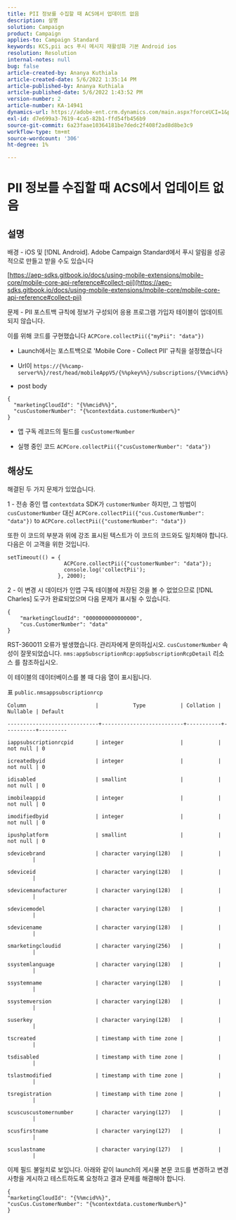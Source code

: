 ```yaml
---
title: PII 정보를 수집할 때 ACS에서 업데이트 없음
description: 설명
solution: Campaign
product: Campaign
applies-to: Campaign Standard
keywords: KCS,pii acs 푸시 메시지 재활성화 기본 Android ios
resolution: Resolution
internal-notes: null
bug: false
article-created-by: Ananya Kuthiala
article-created-date: 5/6/2022 1:35:14 PM
article-published-by: Ananya Kuthiala
article-published-date: 5/6/2022 1:43:52 PM
version-number: 2
article-number: KA-14941
dynamics-url: https://adobe-ent.crm.dynamics.com/main.aspx?forceUCI=1&pagetype=entityrecord&etn=knowledgearticle&id=f3b0bc5a-41cd-ec11-a7b5-0022480b639b
exl-id: d7e699a3-7619-4ca5-82b1-ffd54fb456b9
source-git-commit: 6a23faae10364181be7dedc2f408f2ad8d8be3c9
workflow-type: tm+mt
source-wordcount: '306'
ht-degree: 1%

---
```


# PII 정보를 수집할 때 ACS에서 업데이트 없음

## 설명

배경 - iOS 및 [!DNL Android]. Adobe Campaign Standard에서 푸시 알림을 성공적으로 만들고 받을 수도 있습니다

[https://aep-sdks.gitbook.io/docs/using-mobile-extensions/mobile-core/mobile-core-api-reference#collect-pii](https://aep-sdks.gitbook.io/docs/using-mobile-extensions/mobile-core/mobile-core-api-reference#collect-pii)


문제 - PII 포스트백 규칙에 정보가 구성되어 응용 프로그램 가입자 테이블이 업데이트되지 않습니다.

이를 위해 코드를 구현했습니다 `ACPCore.collectPii({"myPii": "data"})`

- Launch에서는 포스트백으로 &#39;Mobile Core - Collect PII&#39; 규칙을 설정했습니다

- Url이 `https://{%%camp-server%%}/rest/head/mobileAppV5/{%%pkey%%}/subscriptions/{%%mcid%%}`

- post body

```
{
  "marketingCloudId": "{%%mcid%%}",
  "cusCustomerNumber": "{%contextdata.customerNumber%}"
}
```

- 앱 구독 레코드의 필드를 `cusCustomerNumber`

- 실행 중인 코드 `ACPCore.collectPii({"cusCustomerNumber": "data"})`


## 해상도


해결된 두 가지 문제가 있었습니다.



1 - 전송 중인 맵 `contextdata` SDK가 `customerNumber` 하지만, 그 방법이 `cusCustomerNumber` 대신 `ACPCore.collectPii({"cus.CustomerNumber": "data"})` to `ACPCore.collectPii({"customerNumber": "data"})`

또한 이 코드의 부분과 위에 강조 표시된 텍스트가 이 코드의 코드와도 일치해야 합니다. 다음은 이 고객을 위한 것입니다.

```
setTimeout(() = {
                  ACPCore.collectPii({"customerNumber": "data"});
                  console.log('collectPii');
                }, 2000);
```


2 - 이 변경 시 데이터가 인앱 구독 테이블에 저장된 것을 볼 수 없었으므로 [!DNL Charles] 도구가 완료되었으며 다음 문제가 표시될 수 있습니다.

```
{
    "marketingCloudId": "0000000000000000",
    "cus.CustomerNumber": "data"
}
```

RST-360011 오류가 발생했습니다. 관리자에게 문의하십시오.
`cusCustomerNumber` 속성이 잘못되었습니다. `nms:appSubscriptionRcp:appSubscriptionRcpDetail` 리소스 를 참조하십시오.

이 테이블의 데이터베이스를 볼 때 다음 열이 표시됩니다.



표 `public.nmsappsubscriptionrcp`

```
Column                      |           Type           | Collation | Nullable | Default

-----------------------------+--------------------------+-----------+----------+---------

iappsubscriptionrcpid       | integer                  |           | not null | 0

icreatedbyid                | integer                  |           | not null | 0

idisabled                   | smallint                 |           | not null | 0

imobileappid                | integer                  |           | not null | 0

imodifiedbyid               | integer                  |           | not null | 0

ipushplatform               | smallint                 |           | not null | 0

sdevicebrand                | character varying(128)   |           |          |

sdeviceid                   | character varying(128)   |           |          |

sdevicemanufacturer         | character varying(128)   |           |          |

sdevicemodel                | character varying(128)   |           |          |

sdevicename                 | character varying(128)   |           |          |

smarketingcloudid           | character varying(256)   |           |          |

ssystemlanguage             | character varying(128)   |           |          |

ssystemname                 | character varying(128)   |           |          |

ssystemversion              | character varying(128)   |           |          |

suserkey                    | character varying(128)   |           |          |

tscreated                   | timestamp with time zone |           |          |

tsdisabled                  | timestamp with time zone |           |          |

tslastmodified              | timestamp with time zone |           |          |

tsregistration              | timestamp with time zone |           |          |

scuscuscustomernumber       | character varying(127)   |           |          |

scusfirstname               | character varying(127)   |           |          |

scuslastname                | character varying(127)   |           |          |
```


이제 필드 불일치로 보입니다. 아래와 같이 launch의 게시물 본문 코드를 변경하고 변경 사항을 게시하고 테스트하도록 요청하고 결과 문제를 해결해야 합니다.

```
{
"marketingCloudId": "{%%mcid%%}",
"cusCus.CustomerNumber": "{%contextdata.customerNumber%}"
}
```
